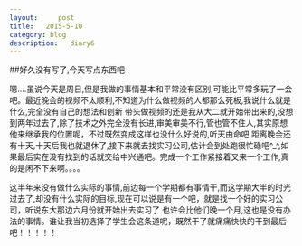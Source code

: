 ```yaml
---
layout:     post
title:   2015-5-10
category: blog
description:   diary6
---
```


##好久没有写了,今天写点东西吧
<p>嗯....虽说今天是周日,但是我做的事情基本和平常没有区别,可能比平常多玩了一会吧。最近晚会的视频不太顺利,不知道为什么做视频的人都那么死板,我说什么就是什么,完全没有自己的想法和创新
带头做视频的还是我从大二就开始带出来的,没想到两年过去了,除了技术之外完全没有长进,审美审美不行,管也管不住人,其实原想他来继承我的位置呢，不过既然变成这样也没什么好说的,听天由命吧
距离晚会还有十天,十天后我也就退休了,接下来就去找实习公司,估计会到处跑很忙碌吧^_^,如果最后实在没有找到的话就交给中兴通吧。完成一个工作紧接着又来一个工作,真的是闲不下来啊。。。。</p>
这半年来没有做什么实际的事情,前边每一个学期都有事情干,而这学期大半的时光过去了,却没有什么实际的目标,现在可以说是有一个吧，就是找一个好的实习公司，听说东大那边六月份就开始出去实习了
也许会比他们晚一个月,这也是没有办法的事情。谁让我当初选择了学生会这条道呢，既然干了就痛痛快快的干到最后吧！！！！！